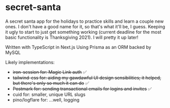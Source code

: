 # secret-santa

A secret santa app for the holidays to practice skills and learn a couple new ones.
I don't have a good name for it, so that's what it'll be, I guess. Keeping it ugly to
start to just get something working (current deadline for the most basic functionality
is Thanksgiving 2021). I will pretty it up later!

Written with TypeScript in Next.js
Using Prisma as an ORM backed by MySQL

Likely implementations:

- ~~iron-session for: Magic Link auth~~ :white_check_mark:
- ~~tailwind-css for: aiding my gawdawful UI design sensibilities; it helped, but there's only so much it can do~~ :white_check_mark:
- ~~Postmark for: sending transactional emails for logins and invites~~ :white_check_mark:
- cuid for: smaller, unique URL slugs
- pino/logflare for: ...well, logging
